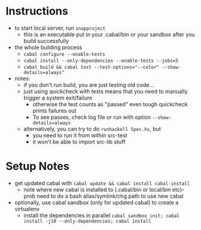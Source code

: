 Instructions
============

- to start local server, run `snapproject`
    - this is an executable put in your .cabal/bin or your sandbox after you build successfully
- the whole building process
    - `cabal configure --enable-tests`
    - `cabal install --only-dependencies --enable-tests --jobs=5`
    - `cabal build && cabal test --test-options="--color" --show-details=always"`
- notes:
    - if you don't run build, you are just testing old code...
    - just using quickcheck with tests means that you need to manually trigger a system exit/failure
        - otherwise the test counts as "passed" even tough quickcheck prints failures out
        - To see passes, check log file or run with option `--show-details=always`
    - alternatively, you can try to do `runhaskell Spec.hs`, but
        - you need to run it from within src-test
        - it won't be able to import src-lib stuff

Setup Notes
===========
- get updated cabal with `cabal update && cabal install cabal-install`
    - note where new cabal is installed to (.cabal/bin or local/bin etc)- prob need to do a bash alias/symlink/chg path to use new cabal
- optionally, use cabal sandbox (only for updated cabal) to create a virtualenv
    - install the dependencies in parallel `cabal sandbox init; cabal install -j10 --only-dependencies; cabal install`
